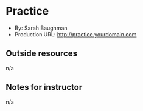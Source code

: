 
# Practice
+ By: Sarah Baughman
+ Production URL: <http://practice.yourdomain.com>

## Outside resources
n/a

## Notes for instructor
n/a
